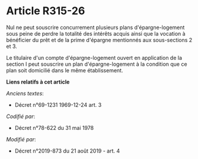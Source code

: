 # Article R315-26

Nul ne peut souscrire concurrement plusieurs plans d'épargne-logement sous peine de perdre la totalité des intérêts acquis
ainsi que la vocation à bénéficier du prêt et de la prime d'épargne mentionnés aux sous-sections 2 et 3.

Le titulaire d'un compte d'épargne-logement ouvert en application de la section I peut souscrire un plan d'épargne-logement à
la condition que ce plan soit domicilié dans le même établissement.

**Liens relatifs à cet article**

_Anciens textes_:

  - Décret n°69-1231 1969-12-24 art. 3

_Codifié par_:

  - Décret n°78-622 du 31 mai 1978

_Modifié par_:

  - Décret n°2019-873 du 21 août 2019 - art. 4
